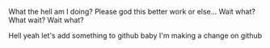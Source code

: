 What the hell am I doing?
Please god this better work or else...
Wait what? What wait? Wait what?

Hell yeah let's add something to github baby
I'm making a change on github
